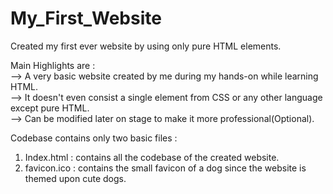 # My_First_Website
Created my first ever website by using only pure HTML elements.  

Main Highlights are :  
--> A very basic website created by me during my hands-on while learning HTML.   
--> It doesn't even consist a single element from CSS or any other language except pure HTML.  
--> Can be modified later on stage to make it more professional(Optional).  

Codebase contains only two basic files :  
1. Index.html : contains all the codebase of the created website.
2. favicon.ico : contains the small favicon of a dog since the website is themed upon cute dogs. 
